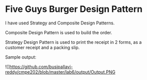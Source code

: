# Five Guys Burger Design Pattern

I have used Strategy and Composite Design Patterns.

Composite Design Pattern is used to build the order.

Strategy Design Pattern is used to print the receipt in 2 forms, as a customer receipt and a packing slip.

Sample output:

![]https://github.com/busipallavi-reddy/cmpe202/blob/master/lab6/output/Output.PNG
